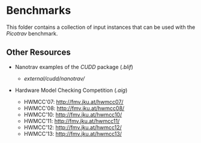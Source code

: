 # Benchmarks

This folder contains a collection of input instances that can be used with the
_Picotrav_ benchmark.

## Other Resources

- Nanotrav examples of the _CUDD_ package (_.blif_)
  - _external/cudd/nanotrav/_

- Hardware Model Checking Competition (_.aig_)
  - HWMCC'07: http://fmv.jku.at/hwmcc07/
  - HWMCC'08: http://fmv.jku.at/hwmcc08/
  - HWMCC'10: http://fmv.jku.at/hwmcc10/
  - HWMCC'11: http://fmv.jku.at/hwmcc11/
  - HWMCC'12: http://fmv.jku.at/hwmcc12/
  - HWMCC'13: http://fmv.jku.at/hwmcc13/
